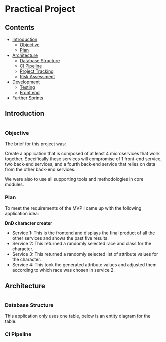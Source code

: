 # Practical Project

## Contents
* [Introduction](#introduction)
    * [Objective](#Objective)
    * [Plan](#Plan)
* [Architecture](#architecture)
    * [Database Structure](#Database-Structure)
    * [CI Pipeline](#CI-Pipeline)
    * [Project Tracking](#Project-Tracking)
    * [Risk Assessment](#Risk-Assessment)
* [Development](#development)
    * [Testing](#Testing)
    * [Front end](#Front-end)
* [Further Sprints](#Further-sprints)

## Introduction
#
### **Objective**
The brief for this project was:

Create a application that is composed of at least 4 microservices that work together. Specifically these services will compromise of 1 front-end service, two back-end services, and a fourth back-end service that relies on data from the other back-end services. 

We were also to use all supporting tools and methodologies in core modules.

### **Plan**

To meet the requirements of the MVP I came up with the following application idea:

**DnD character creater**

* Service 1: This is the frontend and displays the final product of all the other services and shows the past five results.
* Service 2: This returned a randomly selected race and class for the character.
* Service 3: This returned a randomly selected list of attribute values for the character.
* Service 4: This took the generated attribute values and adjusted them according to which race was chosen in service 2.

## **Architecture**
#
### **Database Structure**

This application only uses one table, below is an entity diagram for the table.



### **CI Pipeline** ###